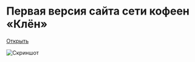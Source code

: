 # Первая версия сайта сети кофеен «Клён»

[Открыть](https://nameasy.github.io/klen/)

![Скриншот](https://lyubavtsev.ru/images/projects/klen/cover.png)
